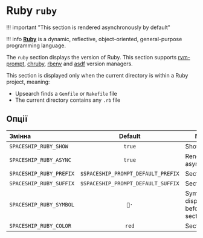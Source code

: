 # Ruby `ruby`

!!! important "This section is rendered asynchronously by default"

!!! info
    [**Ruby**](https://www.ruby-lang.org) is a dynamic, reflective, object-oriented, general-purpose programming language.

The `ruby` section displays the version of Ruby. This section supports [rvm-prompt](https://rvm.io/workflow/prompt), [chruby](https://github.com/postmodern/chruby), [rbenv](https://github.com/rbenv/rbenv) and [asdf](https://asdf-vm.com) version managers.

This section is displayed only when the current directory is within a Ruby project, meaning:

* Upsearch finds a `Gemfile` or `Rakefile` file
* The current directory contains any `.rb` file

## Опції

| Змінна                  |              Default               | Meaning                               |
|:----------------------- |:----------------------------------:| ------------------------------------- |
| `SPACESHIP_RUBY_SHOW`   |               `true`               | Show section                          |
| `SPACESHIP_RUBY_ASYNC`  |               `true`               | Render section asynchronously       | |
| `SPACESHIP_RUBY_PREFIX` | `$SPACESHIP_PROMPT_DEFAULT_PREFIX` | Section's prefix                      |
| `SPACESHIP_RUBY_SUFFIX` | `$SPACESHIP_PROMPT_DEFAULT_SUFFIX` | Section's suffix                      |
| `SPACESHIP_RUBY_SYMBOL` |                `💎·`                | Symbol displayed before the section   |
| `SPACESHIP_RUBY_COLOR`  |               `red`                | Section's color                       |
